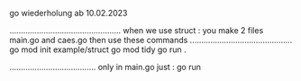 go wiederholung  ab 10.02.2023

.................................................
when we use struct : you make 2 files main.go and caes.go 
then use these commands
.............................................
go mod init example/struct
go mod tidy
go run .

......................................
only in main.go 
just : go run <filename>
